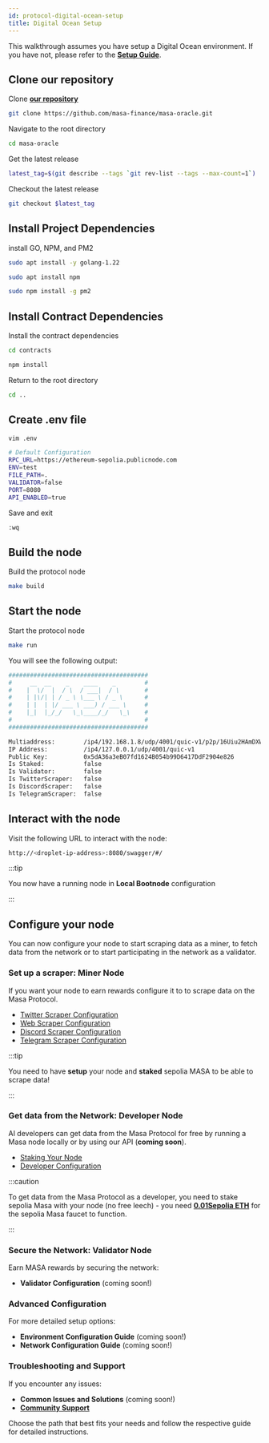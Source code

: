 ```yaml
---
id: protocol-digital-ocean-setup
title: Digital Ocean Setup
---
```


This walkthrough assumes you have setup a Digital Ocean environment. If you have not, please refer to the **[Setup Guide](../masa-subnet/miner/1-create-environment.md)**.

## Clone our repository

Clone **[our repository](https://github.com/masa-finance/masa-oracle.git)**

```bash
git clone https://github.com/masa-finance/masa-oracle.git
```

Navigate to the root directory

```bash
cd masa-oracle
```

Get the latest release

```bash
latest_tag=$(git describe --tags `git rev-list --tags --max-count=1`)
```

Checkout the latest release

```bash
git checkout $latest_tag
```

## Install Project Dependencies

install GO, NPM, and PM2

```bash
sudo apt install -y golang-1.22
```

```bash
sudo apt install npm
```

```bash
sudo npm install -g pm2
```

## Install Contract Dependencies

Install the contract dependencies

```bash
cd contracts
```

```bash
npm install
```

Return to the root directory

```bash
cd ..
```

## Create .env file

```bash
vim .env
```

```bash
# Default Configuration
RPC_URL=https://ethereum-sepolia.publicnode.com
ENV=test
FILE_PATH=.
VALIDATOR=false
PORT=8080
API_ENABLED=true
```

Save and exit

```bash
:wq
```

## Build the node

Build the protocol node

```bash
make build
```

## Start the node

Start the protocol node

```bash
make run
```

You will see the following output:

```bash
#######################################
#     __  __    _    ____    _        #
#    |  \/  |  / \  / ___|  / \       #
#    | |\/| | / _ \ \___ \ / _ \      #
#    | |  | |/ ___ \ ___) / ___ \     #
#    |_|  |_/_/   \_\____/_/   \_\    #
#                                     #
#######################################

Multiaddress:        /ip4/192.168.1.8/udp/4001/quic-v1/p2p/16Uiu2HAmDXWNV9RXVoRsbt9z7pFSsKS2KdpN7HHFVLdFZmS7iCvo
IP Address:          /ip4/127.0.0.1/udp/4001/quic-v1
Public Key:          0x5dA36a3eB07fd1624B054b99D6417DdF2904e826
Is Staked:           false
Is Validator:        false
Is TwitterScraper:   false
Is DiscordScraper:   false
Is TelegramScraper:  false
```

## Interact with the node

Visit the following URL to interact with the node:

```bash
http://<droplet-ip-address>:8080/swagger/#/
```

:::tip

You now have a running node in **Local Bootnode** configuration

:::

## Configure your node

You can now configure your node to start scraping data as a miner, to fetch data from the network or to start participating in the network as a validator.

### Set up a scraper: Miner Node

If you want your node to earn rewards configure it to to scrape data on the Masa Protocol.

- [Twitter Scraper Configuration](/docs/masa-protocol/protocol-twitter-scraper-config.md)
- [Web Scraper Configuration](/docs/masa-protocol/protocol-web-scraper-config.md)
- [Discord Scraper Configuration](/docs/masa-protocol/protocol-discord-scraper-config.md)
- [Telegram Scraper Configuration](/docs/masa-protocol/protocol-telegram-scraper-config.md)

:::tip

You need to have **setup** your node and **staked** sepolia MASA to be able to scrape data!

:::

### Get data from the Network: Developer Node

AI developers can get data from the Masa Protocol for free by running a Masa node locally or by using our API (**coming soon**).

- [Staking Your Node](/docs/masa-protocol/protocol-staking-guide.md)
- [Developer Configuration](/docs/masa-protocol/protocol-developer-config.md)

:::caution

To get data from the Masa Protocol as a developer, you need to stake sepolia Masa with your node (no free leech) - you need [**0.01Sepolia ETH**](https://www.alchemy.com/faucets/ethereum-sepolia) for the sepolia Masa faucet to function.

:::

### Secure the Network: Validator Node

Earn MASA rewards by securing the network:

- **Validator Configuration** (coming soon!)

### Advanced Configuration

For more detailed setup options:

- **Environment Configuration Guide** (coming soon!)
- **Network Configuration Guide** (coming soon!)

### Troubleshooting and Support

If you encounter any issues:

- **Common Issues and Solutions** (coming soon!)
- [**Community Support**](/docs/masa-subnet/validator/9-join-community.md)

Choose the path that best fits your needs and follow the respective guide for detailed instructions.
